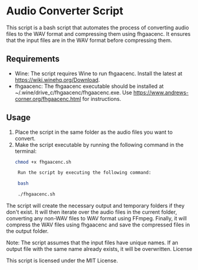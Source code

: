# Audio Converter Script

This script is a bash script that automates the process of converting audio files to the WAV format and compressing them using fhgaacenc. It ensures that the input files are in the WAV format before compressing them.

## Requirements

- Wine: The script requires Wine to run fhgaacenc. Install the latest at https://wiki.winehq.org/Download.
- fhgaacenc: The fhgaacenc executable should be installed at ~/.wine/drive_c/fhgaacenc/fhgaacenc.exe.
Use https://www.andrews-corner.org/fhgaacenc.html for instructions.

## Usage

1. Place the script in the same folder as the audio files you want to convert.
2. Make the script executable by running the following command in the terminal:
   ```bash
   chmod +x fhgaacenc.sh

    Run the script by executing the following command:

    bash

    ./fhgaacenc.sh

The script will create the necessary output and temporary folders if they don't exist. It will then iterate over the audio files in the current folder, converting any non-WAV files to WAV format using FFmpeg. Finally, it will compress the WAV files using fhgaacenc and save the compressed files in the output folder.

Note: The script assumes that the input files have unique names. If an output file with the same name already exists, it will be overwritten.
License

This script is licensed under the MIT License.
